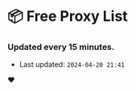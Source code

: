 # :package: Free Proxy List
### Updated every 15 minutes.

- Last updated: `2024-04-20 21:41`

:heart:
